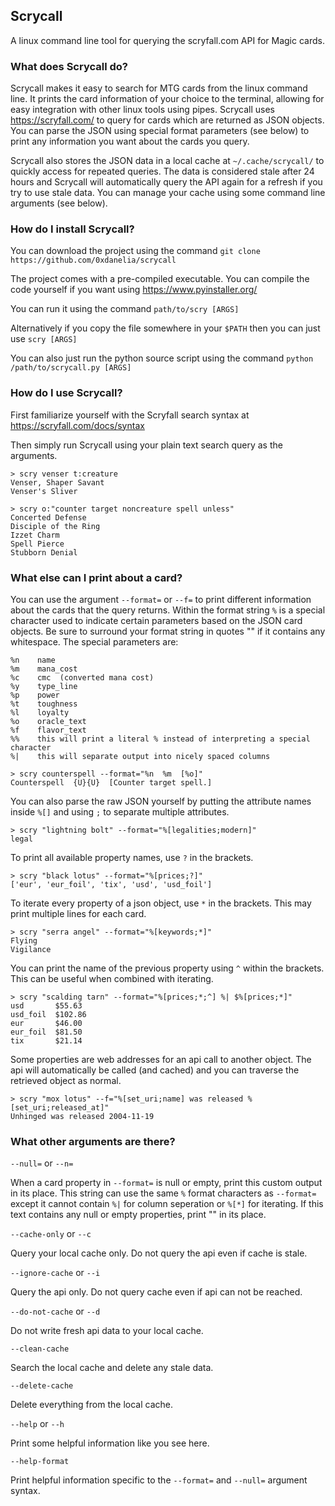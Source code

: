 ## Scrycall
A linux command line tool for querying the scryfall.com API for Magic cards.


### What does Scrycall do?
Scrycall makes it easy to search for MTG cards from the linux command line. It prints the card information of your choice to the terminal, allowing for easy integration with other linux tools using pipes. Scrycall uses https://scryfall.com/ to query for cards which are returned as JSON objects. You can parse the JSON using special format parameters (see below) to print any information you want about the cards you query.

Scrycall also stores the JSON data in a local cache at `~/.cache/scrycall/` to quickly access for repeated queries. The data is considered stale after 24 hours and Scrycall will automatically query the API again for a refresh if you try to use stale data. You can manage your cache using some command line arguments (see below).


### How do I install Scrycall?
You can download the project using the command `git clone https://github.com/0xdanelia/scrycall`

The project comes with a pre-compiled executable. You can compile the code yourself if you want using https://www.pyinstaller.org/

You can run it using the command `path/to/scry [ARGS]` 

Alternatively if you copy the file somewhere in your `$PATH` then you can just use `scry [ARGS]`

You can also just run the python source script using the command `python /path/to/scrycall.py [ARGS]`


### How do I use Scrycall?

First familiarize yourself with the Scryfall search syntax at https://scryfall.com/docs/syntax

Then simply run Scrycall using your plain text search query as the arguments.
```
> scry venser t:creature
Venser, Shaper Savant
Venser's Sliver
```
```
> scry o:"counter target noncreature spell unless"
Concerted Defense
Disciple of the Ring
Izzet Charm
Spell Pierce
Stubborn Denial
```

### What else can I print about a card?

You can use the argument `--format=` or `--f=` to print different information about the cards that the query returns. Within the format string  `%` is a special character used to indicate certain parameters based on the JSON card objects. Be sure to surround your format string in quotes "" if it contains any whitespace. The special parameters are:
```
%n    name
%m    mana_cost
%c    cmc  (converted mana cost)
%y    type_line
%p    power
%t    toughness
%l    loyalty
%o    oracle_text
%f    flavor_text
%%    this will print a literal % instead of interpreting a special character
%|    this will separate output into nicely spaced columns
```
```
> scry counterspell --format="%n  %m  [%o]"
Counterspell  {U}{U}  [Counter target spell.]
```

You can also parse the raw JSON yourself by putting the attribute names inside `%[]` and using `;` to separate multiple attributes.
```
> scry "lightning bolt" --format="%[legalities;modern]"
legal
```

To print all available property names, use `?` in the brackets.
```
> scry "black lotus" --format="%[prices;?]"
['eur', 'eur_foil', 'tix', 'usd', 'usd_foil']
```

To iterate every property of a json object, use `*` in the brackets. This may print multiple lines for each card.
```
> scry "serra angel" --format="%[keywords;*]"
Flying
Vigilance
```

You can print the name of the previous property using `^` within the brackets. This can be useful when combined with iterating.
```
> scry "scalding tarn" --format="%[prices;*;^] %| $%[prices;*]"
usd       $55.63
usd_foil  $102.86
eur       $46.00
eur_foil  $81.50
tix       $21.14
```

Some properties are web addresses for an api call to another object. The api will automatically be called (and cached) and you can traverse the retrieved object as normal.
```
> scry "mox lotus" --f="%[set_uri;name] was released %[set_uri;released_at]"
Unhinged was released 2004-11-19
```

### What other arguments are there?

`--null=` or `--n=`

When a card property in `--format=` is null or empty, print this custom output in its place. This string can use the same `%` format characters as `--format=` except it cannot contain `%|` for column seperation or `%[*]` for iterating. If this text contains any null or empty properties, print "" in its place.

`--cache-only` or `--c`

Query your local cache only. Do not query the api even if cache is stale.

`--ignore-cache` or `--i`

Query the api only. Do not query cache even if api can not be reached.

`--do-not-cache` or `--d`

Do not write fresh api data to your local cache.

`--clean-cache`

Search the local cache and delete any stale data.

`--delete-cache`

Delete everything from the local cache.

`--help` or `--h`

Print some helpful information like you see here.

`--help-format`

Print helpful information specific to the `--format=` and `--null=` argument syntax.


